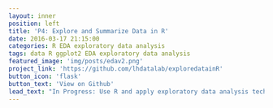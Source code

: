```yaml
---
layout: inner
position: left
title: 'P4: Explore and Summarize Data in R'
date: 2016-03-17 21:15:00
categories: R EDA exploratory data analysis
tags: data R ggplot2 EDA exploratory data analysis
featured_image: 'img/posts/edav2.png'
project_link: 'https://github.com/lhdatalab/exploredatainR'
button_icon: 'flask'
button_text: 'View on Github'
lead_text: "In Progress: Use R and apply exploratory data analysis techniques to explore relationships in one variable to multiple variables and to explore a selected data set for distributions, outliers, and anomalies."
---
```

